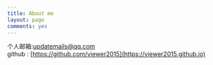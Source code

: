 ```yaml
---
title: About me
layout: page
comments: yes
---
```

        

个人邮箱:updatemails@qq.com      
github : [https://github.com/viewer2015](https://viewer2015.github.io)      